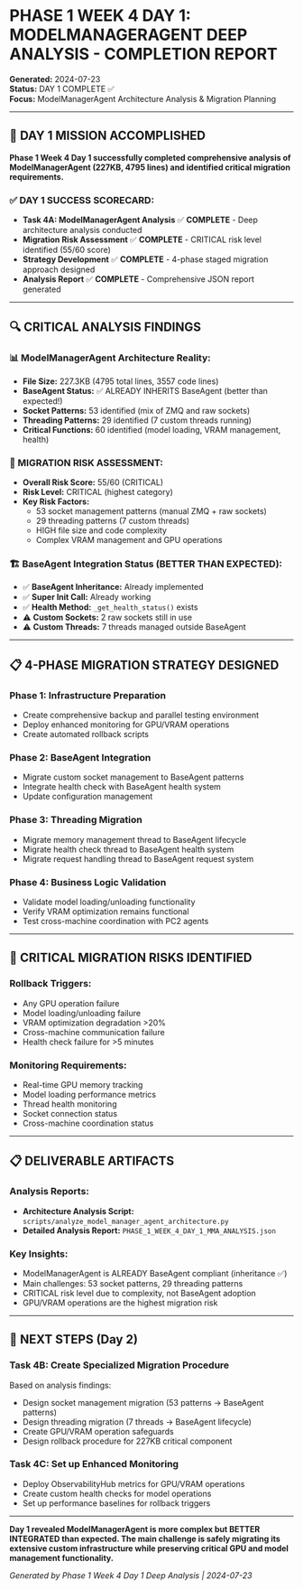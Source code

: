 # PHASE 1 WEEK 4 DAY 1: MODELMANAGERAGENT DEEP ANALYSIS - COMPLETION REPORT

**Generated:** 2024-07-23  
**Status:** DAY 1 COMPLETE ✅  
**Focus:** ModelManagerAgent Architecture Analysis & Migration Planning

---

## 🎯 DAY 1 MISSION ACCOMPLISHED

**Phase 1 Week 4 Day 1 successfully completed comprehensive analysis of ModelManagerAgent (227KB, 4795 lines) and identified critical migration requirements.**

### **✅ DAY 1 SUCCESS SCORECARD:**
- **Task 4A: ModelManagerAgent Analysis** ✅ **COMPLETE** - Deep architecture analysis conducted
- **Migration Risk Assessment** ✅ **COMPLETE** - CRITICAL risk level identified (55/60 score)
- **Strategy Development** ✅ **COMPLETE** - 4-phase staged migration approach designed
- **Analysis Report** ✅ **COMPLETE** - Comprehensive JSON report generated

---

## 🔍 CRITICAL ANALYSIS FINDINGS

### **📊 ModelManagerAgent Architecture Reality:**
- **File Size:** 227.3KB (4795 total lines, 3557 code lines)
- **BaseAgent Status:** ✅ ALREADY INHERITS BaseAgent (better than expected!)
- **Socket Patterns:** 53 identified (mix of ZMQ and raw sockets)
- **Threading Patterns:** 29 identified (7 custom threads running)
- **Critical Functions:** 60 identified (model loading, VRAM management, health)

### **🚨 MIGRATION RISK ASSESSMENT:**
- **Overall Risk Score:** 55/60 (CRITICAL)
- **Risk Level:** CRITICAL (highest category)
- **Key Risk Factors:**
  - 53 socket management patterns (manual ZMQ + raw sockets)
  - 29 threading patterns (7 custom threads)
  - HIGH file size and code complexity
  - Complex VRAM management and GPU operations

### **🏗️ BaseAgent Integration Status (BETTER THAN EXPECTED):**
- ✅ **BaseAgent Inheritance:** Already implemented
- ✅ **Super Init Call:** Already working
- ✅ **Health Method:** `_get_health_status()` exists
- ⚠️ **Custom Sockets:** 2 raw sockets still in use
- ⚠️ **Custom Threads:** 7 threads managed outside BaseAgent

---

## 📋 4-PHASE MIGRATION STRATEGY DESIGNED

### **Phase 1: Infrastructure Preparation**
- Create comprehensive backup and parallel testing environment
- Deploy enhanced monitoring for GPU/VRAM operations
- Create automated rollback scripts

### **Phase 2: BaseAgent Integration**
- Migrate custom socket management to BaseAgent patterns
- Integrate health check with BaseAgent health system
- Update configuration management

### **Phase 3: Threading Migration**
- Migrate memory management thread to BaseAgent lifecycle
- Migrate health check thread to BaseAgent health system
- Migrate request handling thread to BaseAgent request system

### **Phase 4: Business Logic Validation**
- Validate model loading/unloading functionality
- Verify VRAM optimization remains functional
- Test cross-machine coordination with PC2 agents

---

## 🚨 CRITICAL MIGRATION RISKS IDENTIFIED

### **Rollback Triggers:**
- Any GPU operation failure
- Model loading/unloading failure
- VRAM optimization degradation >20%
- Cross-machine communication failure
- Health check failure for >5 minutes

### **Monitoring Requirements:**
- Real-time GPU memory tracking
- Model loading performance metrics
- Thread health monitoring
- Socket connection status
- Cross-machine coordination status

---

## 📋 DELIVERABLE ARTIFACTS

### **Analysis Reports:**
- **Architecture Analysis Script:** `scripts/analyze_model_manager_agent_architecture.py`
- **Detailed Analysis Report:** `PHASE_1_WEEK_4_DAY_1_MMA_ANALYSIS.json`

### **Key Insights:**
- ModelManagerAgent is ALREADY BaseAgent compliant (inheritance ✅)
- Main challenges: 53 socket patterns, 29 threading patterns
- CRITICAL risk level due to complexity, not BaseAgent adoption
- GPU/VRAM operations are the highest migration risk

---

## 🚀 NEXT STEPS (Day 2)

### **Task 4B: Create Specialized Migration Procedure**
Based on analysis findings:
- Design socket management migration (53 patterns → BaseAgent patterns)
- Design threading migration (7 threads → BaseAgent lifecycle)
- Create GPU/VRAM operation safeguards
- Design rollback procedure for 227KB critical component

### **Task 4C: Set up Enhanced Monitoring**
- Deploy ObservabilityHub metrics for GPU/VRAM operations
- Create custom health checks for model operations
- Set up performance baselines for rollback triggers

---

**Day 1 revealed ModelManagerAgent is more complex but BETTER INTEGRATED than expected. The main challenge is safely migrating its extensive custom infrastructure while preserving critical GPU and model management functionality.**

*Generated by Phase 1 Week 4 Day 1 Deep Analysis | 2024-07-23* 